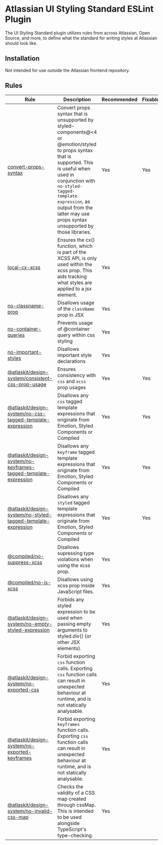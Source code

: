 # Atlassian UI Styling Standard ESLint Plugin

The UI Styling Standard plugin utilizes rules from across Atlassian, Open Source, and more, to define what the standard for writing styles at Atlassian should look like.

## Installation

Not intended for use outside the Atlassian frontend repository.

## Rules

<!-- START_RULE_TABLE_CODEGEN -->
<!-- @codegenCommand yarn workspace @atlaskit/eslint-plugin-ui-styling-standard codegen -->

| Rule                                                                                                                                                                                              | Description                                                                                                                                                                                                                                                                                | Recommended | Fixable | Suggestions |
| ------------------------------------------------------------------------------------------------------------------------------------------------------------------------------------------------- | ------------------------------------------------------------------------------------------------------------------------------------------------------------------------------------------------------------------------------------------------------------------------------------------ | ----------- | ------- | ----------- |
| <a href="./src/rules/convert-props-syntax/README.md">convert-props-syntax</a>                                                                                                                     | Convert props syntax that is unsupported by styled-components@<4 or @emotion/styled to props syntax that is supported. This is useful when used in conjunction with `no-styled-tagged-template-expression`, as output from the latter may use props syntax unsupported by those libraries. | Yes         | Yes     |             |
| <a href="./src/rules/local-cx-xcss/README.md">local-cx-xcss</a>                                                                                                                                   | Ensures the cx() function, which is part of the XCSS API, is only used within the xcss prop. This aids tracking what styles are applied to a jsx element.                                                                                                                                  | Yes         |         |             |
| <a href="./src/rules/no-classname-prop/README.md">no-classname-prop</a>                                                                                                                           | Disallows usage of the `className` prop in JSX                                                                                                                                                                                                                                             | Yes         |         |             |
| <a href="./src/rules/no-container-queries/README.md">no-container-queries</a>                                                                                                                     | Prevents usage of @container query within css styling                                                                                                                                                                                                                                      | Yes         |         |             |
| <a href="./src/rules/no-important-styles/README.md">no-important-styles</a>                                                                                                                       | Disallows important style declarations                                                                                                                                                                                                                                                     | Yes         |         |             |
| <a href="https://atlassian.design/components/eslint-plugin-ui-styling-standard/consistent-css-prop-usage/usage">@atlaskit/design-system/consistent-css-prop-usage</a>                             | Ensures consistency with `css` and `xcss` prop usages                                                                                                                                                                                                                                      | Yes         | Yes     |             |
| <a href="https://atlassian.design/components/eslint-plugin-ui-styling-standard/no-css-tagged-template-expression/usage">@atlaskit/design-system/no-css-tagged-template-expression</a>             | Disallows any `css` tagged template expressions that originate from Emotion, Styled Components or Compiled                                                                                                                                                                                 | Yes         | Yes     |             |
| <a href="https://atlassian.design/components/eslint-plugin-ui-styling-standard/no-keyframes-tagged-template-expression/usage">@atlaskit/design-system/no-keyframes-tagged-template-expression</a> | Disallows any `keyframe` tagged template expressions that originate from Emotion, Styled Components or Compiled                                                                                                                                                                            | Yes         | Yes     |             |
| <a href="https://atlassian.design/components/eslint-plugin-ui-styling-standard/no-styled-tagged-template-expression/usage">@atlaskit/design-system/no-styled-tagged-template-expression</a>       | Disallows any `styled` tagged template expressions that originate from Emotion, Styled Components or Compiled                                                                                                                                                                              | Yes         | Yes     |             |
| <a href="https://atlassian.design/components/eslint-plugin-ui-styling-standard/no-suppress-xcss/usage">@compiled/no-suppress-xcss</a>                                                             | Disallows supressing type violations when using the xcss prop.                                                                                                                                                                                                                             | Yes         |         |             |
| <a href="https://atlassian.design/components/eslint-plugin-ui-styling-standard/no-js-xcss/usage">@compiled/no-js-xcss</a>                                                                         | Disallows using xcss prop inside JavaScript files.                                                                                                                                                                                                                                         | Yes         |         |             |
| <a href="https://atlassian.design/components/eslint-plugin-ui-styling-standard/no-empty-styled-expression/usage">@atlaskit/design-system/no-empty-styled-expression</a>                           | Forbids any styled expression to be used when passing empty arguments to styled.div() (or other JSX elements).                                                                                                                                                                             | Yes         |         |             |
| <a href="https://atlassian.design/components/eslint-plugin-ui-styling-standard/no-exported-css/usage">@atlaskit/design-system/no-exported-css</a>                                                 | Forbid exporting `css` function calls. Exporting `css` function calls can result in unexpected behaviour at runtime, and is not statically analysable.                                                                                                                                     | Yes         |         |             |
| <a href="https://atlassian.design/components/eslint-plugin-ui-styling-standard/no-exported-keyframes/usage">@atlaskit/design-system/no-exported-keyframes</a>                                     | Forbid exporting `keyframes` function calls. Exporting `css` function calls can result in unexpected behaviour at runtime, and is not statically analysable.                                                                                                                               | Yes         |         |             |
| <a href="https://atlassian.design/components/eslint-plugin-ui-styling-standard/no-invalid-css-map/usage">@atlaskit/design-system/no-invalid-css-map</a>                                           | Checks the validity of a CSS map created through cssMap. This is intended to be used alongside TypeScript's type-checking.                                                                                                                                                                 | Yes         |         |             |

<!-- END_RULE_TABLE_CODEGEN -->

